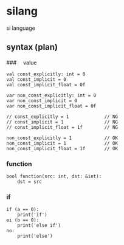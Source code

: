 # silang

si language

## syntax (plan)

###　 value

```si
val const_explicitly: int = 0
val const_implicit = 0
val const_implicit_float = 0f

var non_const_explicitly: int = 0
var non_const_implicit = 0
var non_const_implicit_float = 0f

// const_explicitly = 1             // NG
// const_implicit = 1               // NG
// const_implicit_float = 1f        // NG

non_const_explicitly = 1            // OK
non_const_implicit = 1              // OK
non_const_implicit_float = 1f       // OK
```

### function

```si
bool function(src: int, dst: &int):
    dst = src
```

### if

```si
if (a == 0):
    print('if')
ei (b == 0):
    print('else if')
no:
    print('else')
```
